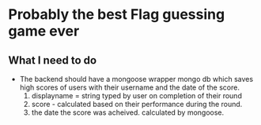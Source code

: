 # Probably the best Flag guessing game ever

## What I need to do 

- The backend should have a mongoose wrapper mongo db which saves high scores of users with their username and the date of the score. 
    1. displayname = string typed by user on completion of their round
    2. score - calculated based on their performance during the round.
    3. the date the score was acheived. calculated by mongoose.

